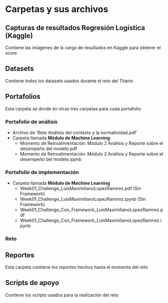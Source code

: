 # Carpetas y sus archivos

## Capturas de resultados Regresión Logística (Kaggle)

Contiene las imágenes de la carga de resultados en Kaggle para obtener el score

## Datasets

Contiene todos los datasets usados durante el reto del Titanic

## Portafolios

Esta carpeta se divide en otras tres carpetas para cada portafolio

### Portafolio de análisis

* Archivo de 'Reto Análisis del contexto y la normatividad.pdf'
* Carpeta llamada **Módulo de Machine Learning**
    * Momento de Retroalimentación: Módulo 2 Análisis y Reporte sobre el desempeño del modelo.pdf
    * Momento de Retroalimentación: Módulo 2 Análisis y Reporte sobre el desempeño del modelo.ipynb

### Portafolio de implementación

* Carpeta llamada **Módulo de Machine Learning**
    * Week01_Challenge_LuisMaximilianoLopezRamirez.pdf (Sin Framework)
    * Week01_Challenge_LuisMaximilianoLopezRamirez.ipynb (Sin Framework)
    * Week01_Challenge_Con_Framework_LuisMaximilianoLopezRamirez.pdf
    * Week01_Challenge_Con_Framework_LuisMaximilianoLopezRamirez.ipynb

### Reto

## Reportes

Esta carpeta contiene los reportes hechos hasta el momento del reto

## Scripts de apoyo

Contiene los scripts usados para la realización del reto
